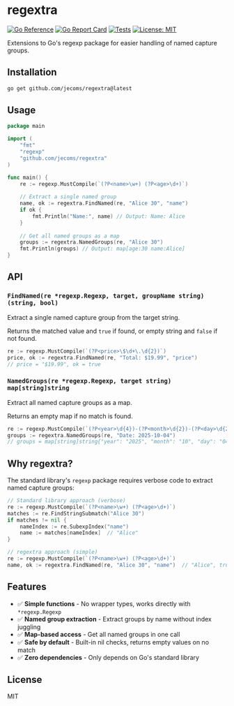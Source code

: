 

# regextra

[![Go Reference](https://pkg.go.dev/badge/github.com/jecoms/regextra.svg)](https://pkg.go.dev/github.com/jecoms/regextra)
[![Go Report Card](https://goreportcard.com/badge/github.com/jecoms/regextra)](https://goreportcard.com/report/github.com/jecoms/regextra)
[![Tests](https://github.com/jecoms/regextra/actions/workflows/test.yml/badge.svg)](https://github.com/jecoms/regextra/actions/workflows/test.yml)
[![License: MIT](https://img.shields.io/badge/License-MIT-yellow.svg)](https://opensource.org/licenses/MIT)

Extensions to Go's regexp package for easier handling of named capture groups.

## Installation

```bash
go get github.com/jecoms/regextra@latest
```

## Usage

```go
package main

import (
    "fmt"
    "regexp"
    "github.com/jecoms/regextra"
)

func main() {
    re := regexp.MustCompile(`(?P<name>\w+) (?P<age>\d+)`)
    
    // Extract a single named group
    name, ok := regextra.FindNamed(re, "Alice 30", "name")
    if ok {
        fmt.Println("Name:", name) // Output: Name: Alice
    }
    
    // Get all named groups as a map
    groups := regextra.NamedGroups(re, "Alice 30")
    fmt.Println(groups) // Output: map[age:30 name:Alice]
}
```

## API

### `FindNamed(re *regexp.Regexp, target, groupName string) (string, bool)`

Extract a single named capture group from the target string.

Returns the matched value and `true` if found, or empty string and `false` if not found.

```go
re := regexp.MustCompile(`(?P<price>\$\d+\.\d{2})`)
price, ok := regextra.FindNamed(re, "Total: $19.99", "price")
// price = "$19.99", ok = true
```

### `NamedGroups(re *regexp.Regexp, target string) map[string]string`

Extract all named capture groups as a map.

Returns an empty map if no match is found.

```go
re := regexp.MustCompile(`(?P<year>\d{4})-(?P<month>\d{2})-(?P<day>\d{2})`)
groups := regextra.NamedGroups(re, "Date: 2025-10-04")
// groups = map[string]string{"year": "2025", "month": "10", "day": "04"}
```

## Why regextra?

The standard library's `regexp` package requires verbose code to extract named capture groups:

```go
// Standard library approach (verbose)
re := regexp.MustCompile(`(?P<name>\w+) (?P<age>\d+)`)
matches := re.FindStringSubmatch("Alice 30")
if matches != nil {
    nameIndex := re.SubexpIndex("name")
    name := matches[nameIndex]  // "Alice"
}

// regextra approach (simple)
re := regexp.MustCompile(`(?P<name>\w+) (?P<age>\d+)`)
name, ok := regextra.FindNamed(re, "Alice 30", "name")  // "Alice", true
```

## Features

- ✅ **Simple functions** - No wrapper types, works directly with `*regexp.Regexp`
- ✅ **Named group extraction** - Extract groups by name without index juggling
- ✅ **Map-based access** - Get all named groups in one call
- ✅ **Safe by default** - Built-in nil checks, returns empty values on no match
- ✅ **Zero dependencies** - Only depends on Go's standard library

## License

MIT